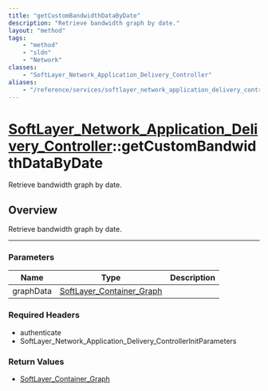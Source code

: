```yaml
---
title: "getCustomBandwidthDataByDate"
description: "Retrieve bandwidth graph by date."
layout: "method"
tags:
    - "method"
    - "sldn"
    - "Network"
classes:
    - "SoftLayer_Network_Application_Delivery_Controller"
aliases:
    - "/reference/services/softlayer_network_application_delivery_controller/getCustomBandwidthDataByDate"
---
```

# [SoftLayer_Network_Application_Delivery_Controller](/reference/services/SoftLayer_Network_Application_Delivery_Controller)::getCustomBandwidthDataByDate


Retrieve bandwidth graph by date.


## Overview 
Retrieve bandwidth graph by date. 

-----

### Parameters 
|Name | Type | Description |
| --- | --- | --- |
|graphData| <a href='/reference/datatypes/SoftLayer_Container_Graph'>SoftLayer_Container_Graph </a>| |


### Required Headers
* authenticate
* SoftLayer_Network_Application_Delivery_ControllerInitParameters


### Return Values
* <a href='/reference/datatypes/SoftLayer_Container_Graph'>SoftLayer_Container_Graph </a>




